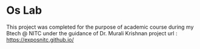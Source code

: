 # Os Lab
 This project was completed for the purpose of academic course during my Btech @ NITC under the guidance of Dr. Murali Krishnan
 project url : https://exposnitc.github.io/
